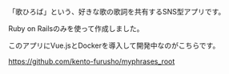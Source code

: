 「歌ひろば」という、好きな歌の歌詞を共有するSNS型アプリです。

Ruby on Railsのみを使って作成しました。

このアプリにVue.jsとDockerを導入して開発中なのがこちらです。

https://github.com/kento-furusho/myphrases_root


